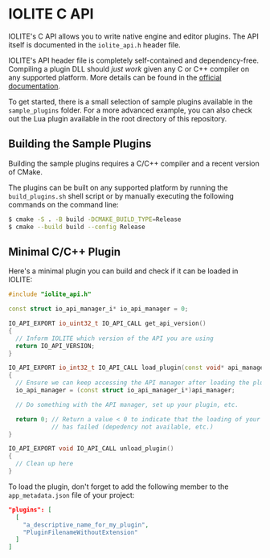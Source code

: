 # IOLITE C API

IOLITE's C API allows you to write native engine and editor plugins. The API itself is documented in the `iolite_api.h` header file.

IOLITE's API header file is completely self-contained and dependency-free. Compiling a plugin DLL should *just work* given any C or C++ compiler on any supported platform. More details can be found in the [official documentation](https://iolite-engine.com/docs).

To get started, there is a small selection of sample plugins available in the `sample_plugins` folder. For a more advanced example, you can also check out the Lua plugin available in the root directory of this repository.

## Building the Sample Plugins

Building the sample plugins requires a C/C++ compiler and a recent version of CMake.

The plugins can be built on any supported platform by running the `build_plugins.sh` shell script or by manually executing the following commands on the command line:

```bash
$ cmake -S . -B build -DCMAKE_BUILD_TYPE=Release
$ cmake --build build --config Release
```

## Minimal C/C++ Plugin

Here's a minimal plugin you can build and check if it can be loaded in IOLITE:

```c++
#include "iolite_api.h"

const struct io_api_manager_i* io_api_manager = 0;

IO_API_EXPORT io_uint32_t IO_API_CALL get_api_version()
{
  // Inform IOLITE which version of the API you are using
  return IO_API_VERSION;
}

IO_API_EXPORT io_int32_t IO_API_CALL load_plugin(const void* api_manager)
{
  // Ensure we can keep accessing the API manager after loading the plugin
  io_api_manager = (const struct io_api_manager_i*)api_manager;

  // Do something with the API manager, set up your plugin, etc.

  return 0; // Return a value < 0 to indicate that the loading of your plugin
            // has failed (depedency not available, etc.)
}

IO_API_EXPORT void IO_API_CALL unload_plugin()
{
  // Clean up here
}
```

To load the plugin, don't forget to add the following member to the `app_metadata.json` file of your project:

```json
"plugins": [
  [
    "a_descriptive_name_for_my_plugin",
    "PluginFilenameWithoutExtension"
  ]
]
```